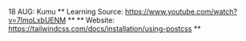 18 AUG: Kumu
** Learning Source: https://www.youtube.com/watch?v=7lmoLxbUENM **
** Website: https://tailwindcss.com/docs/installation/using-postcss **
